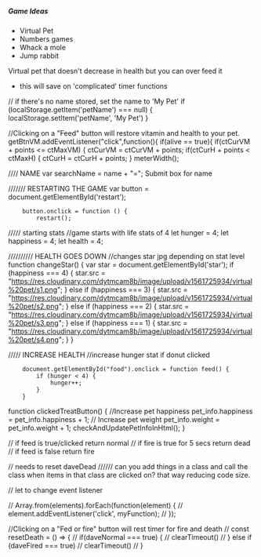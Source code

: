 <h5> Game Ideas </h5>
<ul>
<li>Virtual Pet</li>
<li>Numbers games</li>
<li>Whack a mole</li>
<li>Jump rabbit</li>
</ul>

<p>

Virtual pet that doesn't decrease in health but you can over feed it

- this will save on 'complicated' timer functions

// if there's no name stored, set the name to 'My Pet'
if (localStorage.getItem('petName') === null) {
localStorage.setItem('petName', 'My Pet')
}

//Clicking on a "Feed" button will restore vitamin and health to your pet.
getBtnVM.addEventListener("click",function(){
if(alive == true){
if(ctCurVM + points <= ctMaxVM)
{
ctCurVM = ctCurVM + points;
if(ctCurH + points < ctMaxH)
{
ctCurH = ctCurH + points;
}
meterWidth();

//// NAME
var searchName = name + "=";
Submit box for name

/////// RESTARTING THE GAME
var button = document.getElementById('restart');

        button.onclick = function () {
            restart();

///// starting stats
//game starts with life stats of 4
let hunger = 4;
let happiness = 4;
let health = 4;

////////// HEALTH GOES DOWN
//changes star jpg depending on stat level
function changeStar() {
var star = document.getElementById('star');
if (happiness === 4) {
star.src = "https://res.cloudinary.com/dytmcam8b/image/upload/v1561725934/virtual%20pet/s1.png";
}
else if (happiness === 3) {
star.src = "https://res.cloudinary.com/dytmcam8b/image/upload/v1561725934/virtual%20pet/s2.png";
} else if (happiness === 2) {
star.src = "https://res.cloudinary.com/dytmcam8b/image/upload/v1561725934/virtual%20pet/s3.png";
} else if (happiness === 1) {
star.src = "https://res.cloudinary.com/dytmcam8b/image/upload/v1561725934/virtual%20pet/s4.png";
}
}

///// INCREASE HEALTH
//increase hunger stat if donut clicked

        document.getElementById("food").onclick = function feed() {
            if (hunger < 4) {
                hunger++;
            }
        }

function clickedTreatButton() {
//Increase pet happiness
pet_info.happiness = pet_info.happiness + 1;
// Increase pet weight
pet_info.weight = pet_info.weight + 1;
checkAndUpdatePetInfoInHtml();
}

// if feed is true/clicked return normal
// if fire is true for 5 secs return dead
// if feed is false return fire

// needs to reset daveDead
////// can you add things in a class and call the class when items in that class are clicked on? that way reducing code size.

// let to change event listener

// Array.from(elements).forEach(function(element) {
// element.addEventListener('click', myFunction);
// });

//Clicking on a "Fed or fire" button will rest timer for fire and death
// const resetDeath = () => {
// if(daveNormal === true) {
// clearTimeout()
// } else if (daveFired === true)
// clearTimeout()
// }
